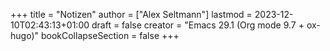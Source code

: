 +++
title = "Notizen"
author = ["Alex Seltmann"]
lastmod = 2023-12-10T02:43:13+01:00
draft = false
creator = "Emacs 29.1 (Org mode 9.7 + ox-hugo)"
bookCollapseSection = false
+++
